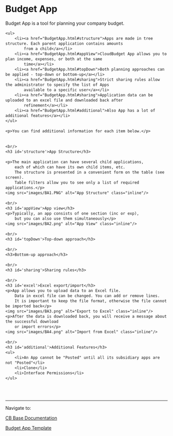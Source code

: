 <html>
<body>

<head>
    <meta charset="UTF-8">
    <title>Budget App </title>
</head>

<h1 id='pageTop'>Budget App</h1>
<div>
    <p>Budget App is a tool for planning your company budget.</p>

    <ul>
        <li><a href="BudgetApp.html#structure">Apps are made in tree structure. Each parent application contains amounts
            from a child</a></li>
        <li><a href="BudgetApp.html#appView">CloudBudget App allows you to plan income, expenses, or both at the same
            time</a></li>
        <li><a href="BudgetApp.html#topDown">Both planning approaches can be applied - top-down or bottom-up</a></li>
        <li><a href="BudgetApp.html#sharing">Strict sharing rules allow the administrator to specify the list of Apps
            available to a specific user</a></li>
        <li><a href="BudgetApp.html#sharing">Application data can be uploaded to an excel file and downloaded back after
            refinement</a></li>
        <li><a href="BudgetApp.html#additional">Also App has a lot of additional features</a></li>
    </ul>

    <p>You can find additional information for each item below.</p>


    <br/>
    <h3 id='structure'>App Structure</h3>

    <p>The main application can have several child applications,
        each of which can have its own child items, etc.
        The structure is presented in a convenient form on the table (see screen).
        Table filters allow you to see only a list of required applications.</p>
    <img src="images/BA1.PNG" alt="App Structure" class="inline"/>

    <br/>
    <h3 id='appView'>App view</h3>
    <p>Typically, an app consists of one section (inc or exp),
        but you can also use them simultaneously</p>
    <img src="images/BA2.png" alt="App View" class="inline"/>

    <br/>
    <h3 id='topDown'>Top-down approach</h3>

    <br/>
    <h3>Bottom-up approach</h3>

    <br/>
    <h3 id='sharing'>Sharing rules</h3>

    <br/>
    <h3 id='excel'>Excel export/import</h3>
    <p>App allows you to upload data to an Excel file.
        Data in excel file can be changed. You can add or remove lines.
        It is important to keep the file format, otherwise the file cannot be imported back</p>
    <img src="images/BA3.png" alt="Export to Excel" class="inline"/>
    <p>After the data is downloaded back, you will receive a message about the successful download
        or import errors</p>
    <img src="images/BA4.png" alt="Import from Excel" class="inline"/>

    <br/>
    <h3 id='additional'>Additional Features</h3>
    <ul>
        <li>An App cannot be "Posted" until all its subsidiary apps are not "Posted"</li>
        <li>Clone</li>
        <li>Interface Permissions</li>
    </ul>

</div>
<br/>


<br/>
<hr/>
<div>
    Navigate to:
    <p><a href="https://cloudbudgetinc.github.io/Docs/CBCore">CB Base Documentation</a></p>
    <p><a href="https://cloudbudgetinc.github.io/Docs/BudgetTemplate">Budget App Template</a></p>
</div>

<button onclick="topFunction()" id="myBtn" title="Go to top">Top</button>

<script>
    let mybutton = document.getElementById("myBtn");
    window.onscroll = function () {
        scrollFunction()
    };

    function scrollFunction() {
        mybutton.style.display = document.body.scrollTop > 20 || document.documentElement.scrollTop > 20 ? "block" : "none";
    }

    function topFunction() {
        document.body.scrollTop = 0;
        document.documentElement.scrollTop = 0;
    }
</script>

<style>
    #myBtn {
        display: none;
        position: fixed;
        bottom: 20px;
        right: 30px;
        z-index: 99;
        font-size: 18px;
        border: 1px solid #b5e853;
        outline: none;
        background-color: #171717;
        color: #b5e853;
        cursor: pointer;
        padding: 15px;
        border-radius: 4px;
    }

    #myBtn:hover {
        background-color: #181818;
    }
</style>


</body>
</html>